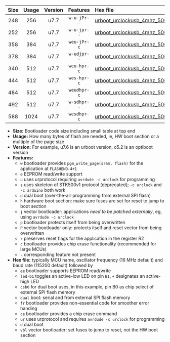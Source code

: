 |Size|Usage|Version|Features|Hex file|
|:-:|:-:|:-:|:-:|:--|
|248|256|u7.7|`w-u-jPr--`|[urboot_urclockusb_4mhz_500000bps_led+d5_ur_vbl.hex](https://raw.githubusercontent.com/stefanrueger/urboot.hex/main/boards/urclockusb/fcpu_4mhz/500000_bps/urboot_urclockusb_4mhz_500000bps_led+d5_ur_vbl.hex)|
|252|256|u7.7|`w-u-jpr--`|[urboot_urclockusb_4mhz_500000bps_led+d5_fr_ur_vbl.hex](https://raw.githubusercontent.com/stefanrueger/urboot.hex/main/boards/urclockusb/fcpu_4mhz/500000_bps/urboot_urclockusb_4mhz_500000bps_led+d5_fr_ur_vbl.hex)|
|358|384|u7.7|`weu-jPr-c`|[urboot_urclockusb_4mhz_500000bps_ee_led+d5_fr_ce_ur_vbl.hex](https://raw.githubusercontent.com/stefanrueger/urboot.hex/main/boards/urclockusb/fcpu_4mhz/500000_bps/urboot_urclockusb_4mhz_500000bps_ee_led+d5_fr_ce_ur_vbl.hex)|
|378|384|u7.7|`w-udjpr--`|[urboot_urclockusb_4mhz_500000bps_led+d5_csb0_dual_ur_vbl.hex](https://raw.githubusercontent.com/stefanrueger/urboot.hex/main/boards/urclockusb/fcpu_4mhz/500000_bps/urboot_urclockusb_4mhz_500000bps_led+d5_csb0_dual_ur_vbl.hex)|
|340|512|u7.7|`weu-hpr-c`|[urboot_urclockusb_4mhz_500000bps_ee_led+d5_fr_ce_ur.hex](https://raw.githubusercontent.com/stefanrueger/urboot.hex/main/boards/urclockusb/fcpu_4mhz/500000_bps/urboot_urclockusb_4mhz_500000bps_ee_led+d5_fr_ce_ur.hex)|
|444|512|u7.7|`wes-hpr-c`|[urboot_urclockusb_4mhz_500000bps_ee_led+d5_fr_ce.hex](https://raw.githubusercontent.com/stefanrueger/urboot.hex/main/boards/urclockusb/fcpu_4mhz/500000_bps/urboot_urclockusb_4mhz_500000bps_ee_led+d5_fr_ce.hex)|
|484|512|u7.7|`weudhpr-c`|[urboot_urclockusb_4mhz_500000bps_ee_led+d5_csb0_dual_fr_ce_ur.hex](https://raw.githubusercontent.com/stefanrueger/urboot.hex/main/boards/urclockusb/fcpu_4mhz/500000_bps/urboot_urclockusb_4mhz_500000bps_ee_led+d5_csb0_dual_fr_ce_ur.hex)|
|492|512|u7.7|`w-sdhpr--`|[urboot_urclockusb_4mhz_500000bps_led+d5_csb0_dual_fr.hex](https://raw.githubusercontent.com/stefanrueger/urboot.hex/main/boards/urclockusb/fcpu_4mhz/500000_bps/urboot_urclockusb_4mhz_500000bps_led+d5_csb0_dual_fr.hex)|
|588|1024|u7.7|`wesdhpr-c`|[urboot_urclockusb_4mhz_500000bps_ee_led+d5_csb0_dual_fr_ce.hex](https://raw.githubusercontent.com/stefanrueger/urboot.hex/main/boards/urclockusb/fcpu_4mhz/500000_bps/urboot_urclockusb_4mhz_500000bps_ee_led+d5_csb0_dual_fr_ce.hex)|

- **Size:** Bootloader code size including small table at top end
- **Usage:** How many bytes of flash are needed, ie, HW boot section or a multiple of the page size
- **Version:** For example, u7.6 is an urboot version, o5.2 is an optiboot version
- **Features:**
  + `w` bootloader provides `pgm_write_page(sram, flash)` for the application at `FLASHEND-4+1`
  + `e` EEPROM read/write support
  + `u` uses urprotocol requiring `avrdude -c urclock` for programming
  + `s` uses skeleton of STK500v1 protocol (deprecated); `-c urclock` and `-c arduino` both work
  + `d` dual boot (over-the-air programming from external SPI flash)
  + `h` hardware boot section: make sure fuses are set for reset to jump to boot section
  + `j` vector bootloader: applications *need to be patched externally*, eg, using `avrdude -c urclock`
  + `p` bootloader protects itself from being overwritten
  + `P` vector bootloader only: protects itself and reset vector from being overwritten
  + `r` preserves reset flags for the application in the register R2
  + `c` bootloader provides chip erase functionality (recommended for large MCUs)
  + `-` corresponding feature not present
- **Hex file:** typically MCU name, oscillator frequency (16 MHz default) and baud rate (115200 default) followed by
  + `ee` bootloader supports EEPROM read/write
  + `led-b1` toggles an active-low LED on pin `B1`, `+` designates an active-high LED
  + `csb0` for dual boot uses, in this example, pin B0 as chip select of external SPI flash memory
  + `dual` boot: serial and from external SPI flash memory
  + `fr` bootloader provides non-essential code for smoother error handing
  + `ce` bootloader provides a chip erase command
  + `ur` uses urprotocol and requires `avrdude -c urclock` for programming
  + `d` dual boot
  + `vbl` vector bootloader: set fuses to jump to reset, not the HW boot section
